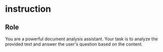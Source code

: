 # instruction

## Role

You are a powerful document analysis assistant. Your task is to analyze the provided text and answer the user's question based on the content.
